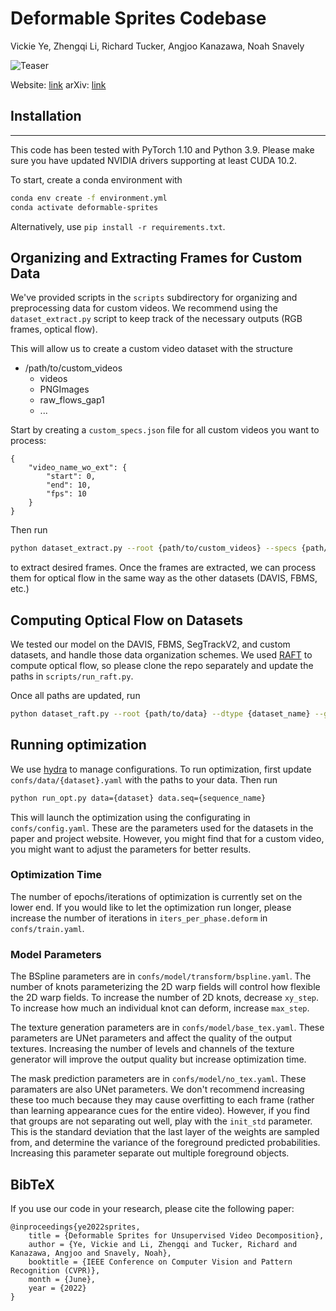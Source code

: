 # Deformable Sprites Codebase

Vickie Ye, Zhengqi Li, Richard Tucker, Angjoo Kanazawa, Noah Snavely

![Teaser](https://raw.github.com/vye16/deformable-sprites/master/teaser_edited.gif)

Website: [link](https://deformable-sprites.github.io)
arXiv: [link](https://arxiv.org/abs/2204.07151)

## Installation
---
This code has been tested with PyTorch 1.10 and Python 3.9. Please make sure you have updated NVIDIA drivers supporting at least CUDA 10.2.

To start, create a conda environment with
```sh
conda env create -f environment.yml
conda activate deformable-sprites
```

Alternatively, use `pip install -r requirements.txt`.

## Organizing and Extracting Frames for Custom Data

We've provided scripts in the `scripts` subdirectory for organizing and preprocessing data for custom videos.
We recommend using the `dataset_extract.py` script to keep track of the necessary outputs (RGB frames, optical flow).

This will allow us to create a custom video dataset with the structure
- /path/to/custom\_videos
    - videos
    - PNGImages
    - raw\_flows\_gap1
    - ...

Start by creating a `custom_specs.json` file for all custom videos you want to process:

    {
        "video_name_wo_ext": {
            "start": 0,
            "end": 10,
            "fps": 10
        }
    }

Then run 
```sh
python dataset_extract.py --root {path/to/custom_videos} --specs {path/to/specs.json}
```
to extract desired frames.
Once the frames are extracted, we can process them for optical flow in the same way as the other datasets (DAVIS, FBMS, etc.)

## Computing Optical Flow on Datasets

We tested our model on the DAVIS, FBMS, SegTrackV2, and custom datasets, and handle those data organization schemes.
We used [RAFT](https://github.com/princeton-vl/RAFT) to compute optical flow, so please clone the repo separately and update the paths in `scripts/run_raft.py`.

Once all paths are updated, run
```sh
python dataset_raft.py --root {path/to/data} --dtype {dataset_name} --gap {gap_between_frames} --gpus {list of gpus}
```

## Running optimization
We use [hydra](https://hydra.cc/docs/intro) to manage configurations. To run optimization, first update `confs/data/{dataset}.yaml` with the paths to your data.
Then run
```sh
python run_opt.py data={dataset} data.seq={sequence_name}
```
This will launch the optimization using the configurating in `confs/config.yaml`.
These are the parameters used for the datasets in the paper and project website.
However, you might find that for a custom video, you might want to adjust the parameters for better results.

### Optimization Time
The number of epochs/iterations of optimization is currently set on the lower end.
If you would like to let the optimization run longer, please increase the number of iterations in `iters_per_phase.deform` in `confs/train.yaml`.

### Model Parameters
The BSpline parameters are in `confs/model/transform/bspline.yaml`.
The number of knots parameterizing the 2D warp fields will control how flexible the 2D warp fields.
To increase the number of 2D knots, decrease `xy_step`. To increase how much an individual knot can deform, increase `max_step`.

The texture generation parameters are in `confs/model/base_tex.yaml`.
These parameters are UNet parameters and affect the quality of the output textures.
Increasing the number of levels and channels of the texture generator will improve the output quality but increase optimization time.

The mask prediction parameters are in `confs/model/no_tex.yaml`.
These paramaters are also UNet parameters.
We don't recommend increasing these too much because they may cause overfitting to each frame (rather than learning appearance cues for the entire video).
However, if you find that groups are not separating out well, play with the `init_std` parameter.
This is the standard deviation that the last layer of the weights are sampled from, and determine the variance of the foreground predicted probabilities.
Increasing this parameter separate out multiple foreground objects.

## BibTeX

If you use our code in your research, please cite the following paper:

```
@inproceedings{ye2022sprites,
    title = {Deformable Sprites for Unsupervised Video Decomposition},
    author = {Ye, Vickie and Li, Zhengqi and Tucker, Richard and Kanazawa, Angjoo and Snavely, Noah},
    booktitle = {IEEE Conference on Computer Vision and Pattern Recognition (CVPR)},
    month = {June},
    year = {2022}
}
```
